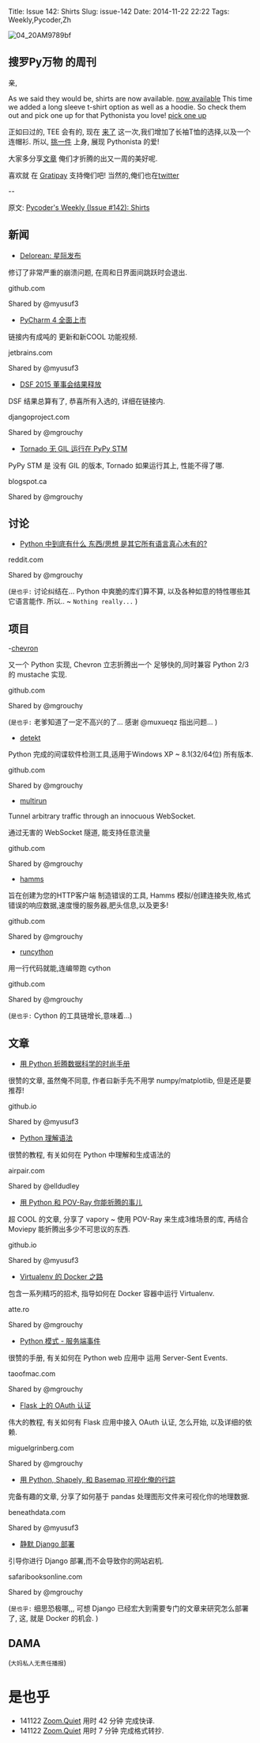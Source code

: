 Title: Issue 142: Shirts
Slug: issue-142
Date: 2014-11-22 22:22
Tags: Weekly,Pycoder,Zh 

![04_20AM9789bf](https://gallery.mailchimp.com/9735795484d2e4c204da82a29/images/Image_202014_01_22_20at_2010.45.04_20AM9789bf.png)

##  搜罗Py万物 的周刊

亲,

As we said they would be, shirts are now available. 
[now available](http://teespring.com/pycoders4)
This time we added a long sleeve t-shirt option as well as a hoodie. So check them out and pick one up for that Pythonista you love! 
[pick one up](http://teespring.com/pycoders4)


正如曰过的, TEE 会有的, 现在
[来了](http://teespring.com/pycoders4)
这一次,我们增加了长袖T恤的选择,以及一个连帽衫. 
所以, 
[挑一件](http://teespring.com/pycoders4)
上身,
展现  Pythonista 的爱!

大家多分享[文章](http://pycoders.com/submissions/) 
俺们才折腾的出又一周的美好呢.

喜欢就
在 [Gratipay](https://www.gratipay.com/PycodersWeekly)
支持俺们吧!
当然的,俺们也在[twitter](http://www.twitter.com/pycoders)


--

原文: [Pycoder's Weekly (Issue #142): Shirts](http://us4.campaign-archive1.com/?u=9735795484d2e4c204da82a29&id=ab497700bb&e=889f3f6a05)


## 新闻
- [Delorean: 星际发布](https://github.com/myusuf3/delorean/releases/tag/0.4.5)

修订了非常严重的崩溃问题,
在周和日界面间跳跃时会退出.

github.com

Shared by @myusuf3
 

- [PyCharm 4 全面上市](http://blog.jetbrains.com/pycharm/2014/11/announcing-general-availability-of-pycharm-4/)

链接内有成吨的 更新和新COOL 功能视频.

jetbrains.com

Shared by @myusuf3
 

- [DSF 2015 董事会结果释放](https://www.djangoproject.com/weblog/2014/nov/20/dsf-board-election-2015-results/)

DSF 结果总算有了,
恭喜所有入选的, 详细在链接内.

djangoproject.com

Shared by @mgrouchy
 

- [Tornado 无 GIL 运行在 PyPy STM](http://morepypy.blogspot.ca/2014/11/tornado-without-gil-on-pypy-stm.html)

PyPy STM 是 没有 GIL 的版本,
Tornado 如果运行其上, 性能不得了哪.

blogspot.ca

Shared by @mgrouchy


## 讨论

- [Python 中到底有什么 东西/思想 是其它所有语言真心木有的?](http://www.reddit.com/r/Python/comments/2mjz5b/what_are_some_thingsideas_unique_to_python_and/)

reddit.com

Shared by @mgrouchy

(`是也乎:`
讨论纠结在... Python 中爽脆的库们算不算,
以及各种如意的特性哪些其它语言能作.
所以.. ~ `Nothing really...`
)


## 项目

-[chevron](https://github.com/noahmorrison/chevron)

又一个 Python 实现,
Chevron 立志折腾出一个 足够快的,同时兼容 Python 2/3 的 mustache 实现.

github.com

Shared by @mgrouchy
 
(`是也乎:`
老爹知道了一定不高兴的了...
感谢 @muxueqz 指出问题...
)

- [detekt](https://github.com/botherder/detekt)

Python 完成的间谍软件检测工具,适用于Windows XP ~ 8.1(32/64位) 所有版本.

github.com

Shared by @mgrouchy
 

- [multirun](https://github.com/covertcodes/multitun)

Tunnel arbitrary traffic through an innocuous WebSocket.

通过无害的 WebSocket 隧道, 能支持任意流量

github.com

Shared by @mgrouchy
 

- [hamms](https://github.com/kevinburke/hamms)



旨在创建为您的HTTP客户端 制造错误的工具,
Hamms 模拟/创建连接失败,格式错误的响应数据,速度慢的服务器,肥头信息,以及更多!

github.com

Shared by @mgrouchy
 

- [runcython](https://github.com/Russell91/runcython)


用一行代码就能,连编带跑 cython 

github.com

Shared by @mgrouchy

(`是也乎:`
Cython 的工具链增长,意味着...)

## 文章

- [用 Python 折腾数据科学的时尚手册](http://twiecki.github.io/blog/2014/11/18/python-for-data-science/)

很赞的文章,
虽然俺不同意, 作者曰新手先不用学 numpy/matplotlib,
但是还是要推荐!

github.io

Shared by @myusuf3
 

- [Python 理解语法](https://www.airpair.com/python/posts/python-comprehension-syntax)

很赞的教程,
有关如何在 Python 中理解和生成语法的

airpair.com

Shared by @elldudley
 

- [用 Python 和 POV-Ray 你能折腾的事儿](http://zulko.github.io/blog/2014/11/13/things-you-can-do-with-python-and-pov-ray/)


超 COOL 的文章,
分享了 vapory ~ 使用 POV-Ray 来生成3维场景的库,
再结合 Moviepy 能折腾出多少不可思议的东西.

github.io

Shared by @myusuf3
 

- [Virtualenv 的 Docker 之路](http://blog.atte.ro/2014/11/16/docker-virtualenv.html)

包含一系列精巧的招术,
指导如何在 Docker 容器中运行 Virtualenv.

atte.ro

Shared by @mgrouchy
 

- [Python 模式 - 服务端事件](http://the.taoofmac.com/space/blog/2014/11/16/1940#python-patterns--take-two)

很赞的手册,
有关如何在 Python web 应用中
运用 Server-Sent Events.

taoofmac.com

Shared by @mgrouchy
 

- [Flask 上的 OAuth 认证](http://blog.miguelgrinberg.com/post/oauth-authentication-with-flask)

伟大的教程,
有关如何有 Flask 应用中接入 OAuth 认证,
怎么开始, 以及详细的依赖.

miguelgrinberg.com

Shared by @mgrouchy
 

- [用 Python, Shapely, 和 Basemap 可视化俺的行踪](http://beneathdata.com/how-to/visualizing-my-location-history/)

完备有趣的文章,
分享了如何基于 pandas 处理图形文件来可视化你的地理数据.

beneathdata.com

Shared by @myusuf3
 

- [静默 Django 部署](https://blog.safaribooksonline.com/2014/11/13/stealthy-django-deployments/)

引导你进行 Django 部署,而不会导致你的网站宕机.

safaribooksonline.com

Shared by @mgrouchy

(`是也乎:`
细思恐极哪,,,
可想 Django 已经宏大到需要专门的文章来研究怎么部署了,
这, 就是 Docker 的机会.
)

## DAMA
(`大妈私人无责任播报`)


# 是也乎

- 141122 [Zoom.Quiet](http://zoomquiet.org/) 用时 42 分钟 完成快译.
- 141122 [Zoom.Quiet](http://zoomquiet.org/) 用时 7 分钟 完成格式转抄.

    
 
